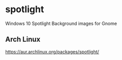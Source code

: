 # spotlight
Windows 10 Spotlight Background images for Gnome

## Arch Linux
https://aur.archlinux.org/packages/spotlight/
